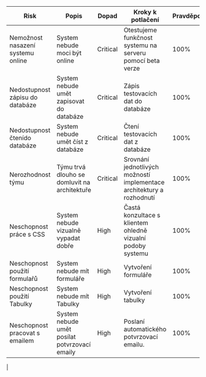 |Risk	|Popis|	Dopad	|Kroky k potlačení|	Pravděpodobnost|
|---|---|---|---|---|
Nemožnost nasazení systemu online|	System nebude moci být online|	Critical|Otestujeme funkčnost systemu na serveru pomocí beta verze|	100%|
Nedostupnost zápisu do databáze|	System nebude umět zapisovat do databáze	|Critical|	Zápis testovacích dat do  databáze	|100%
Nedostupnost čtenído databáze	|System nebude umět číst z databáze|	Critical	|Čtení  testovacích dat z databáze	|100%	
Nerozhodnost týmu |Týmu trvá dlouho se domluvit na architektuře |	Critical	|Srovnání jednotlivých možností implementace architektury a rozhodnutí	|100%	
Neschopnost práce s CSS	|System nebude vizualně vypadat dobře|	High	|Častá konzultace s klientem ohledně vizualní podoby systemu	|100%
Neschopnost použití formulařů|	System nebude mít formuláře|	High|	Vytvoření formuláře	|100%
Neschopnost použití Tabulky|	System nebude mít Tabulky|	High|	Vytvoření tabulky	|100%
Neschopnost pracovat s emailem |	System nebude umět posílat potvrzovací emaily	|High	|Poslaní automatického potvrzovací emailu. 	|100%
				
|
